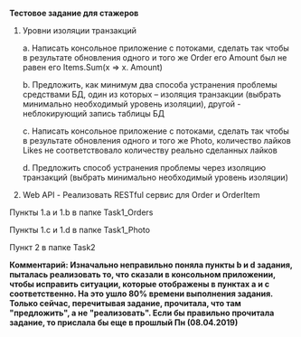 **Тестовое задание для стажеров**

1.	Уровни изоляции транзакций

    a.	Написать консольное приложение с потоками, сделать так чтобы в результате обновления одного и того же Order его Amount был не равен его Items.Sum(x => x. Amount)

    b.	Предложить, как минимум два способа устранения проблемы средствами БД, один из которых – изоляция транзакции (выбрать минимально необходимый уровень изоляции), другой - неблокирующий запись таблицы БД

    c.	Написать консольное приложение с потоками, сделать так чтобы в результате обновления одного и того же Photo, количество лайков Likes не соответствовало количеству реально сделанных лайков

    d.	Предложить способ устранения проблемы через изоляцию транзакций (выбрать минимально необходимый уровень изоляции)

2.	Web API - Реализовать RESTful сервис для Order и OrderItem

Пункты 1.а и 1.b в папке Task1_Orders

Пункты 1.c и 1.d в папке Task1_Photo

Пункт 2 в папке Task2


**Комментарий:
Изначально неправильно поняла пункты b и d задания, пыталась реализовать то, что сказали в консольном приложении, чтобы исправить
ситуации, которые отображены в пунктах a и c соответственно. На это ушло 80% времени выполнения задания. Только сейчас, перечитывая задание, прочитала, что там "предложить", а не "реализовать". Если бы правильно прочитала задание, то прислала бы еще в прошлый Пн (08.04.2019)**
